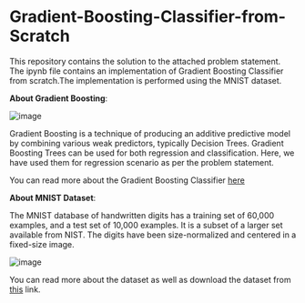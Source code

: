 # Gradient-Boosting-Classifier-from-Scratch

This repository contains the solution to the attached problem statement. The ipynb file contains an implementation of Gradient Boosting Classifier from scratch.The implementation is performed using the MNIST dataset.

**About Gradient Boosting**:

![image](https://user-images.githubusercontent.com/55259635/185745153-99dd9a93-923f-4da9-b88f-b7b79882a955.png)

Gradient Boosting is a technique of producing an additive predictive model by combining various weak predictors, typically Decision Trees.
Gradient Boosting Trees can be used for both regression and classification. Here, we have used them for regression scenario as per the problem statement.

You can read more about the Gradient Boosting Classifier [here](https://towardsdatascience.com/gradient-boosting-classification-explained-through-python-60cc980eeb3d)

**About MNIST Dataset**:

The MNIST database of handwritten digits has a training set of 60,000 examples, and a test set of 10,000 examples. It is a subset of a larger set available from NIST. The digits have been size-normalized and centered in a fixed-size image.

![image](https://user-images.githubusercontent.com/55259635/185745378-bb1e08a4-11b6-4c33-b6a9-d32b87bec50b.png)

You can read more about the dataset as well as download the dataset from [this](http://yann.lecun.com/exdb/mnist) link.

